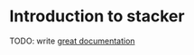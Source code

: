 # Introduction to stacker

TODO: write [great documentation](http://jacobian.org/writing/what-to-write/)
